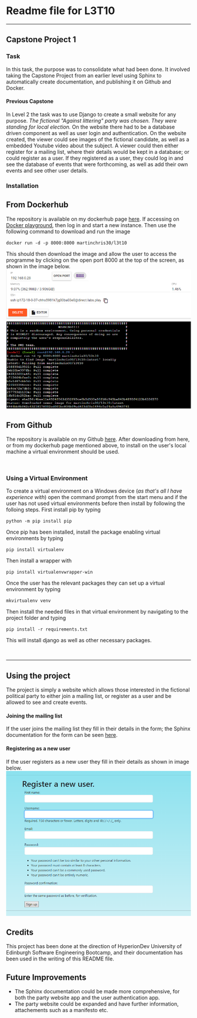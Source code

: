 # **Readme file for L3T10**

***

## **Capstone Project 1**

### **Task**
In this task, the purpose was to consolidate what had been done. It involved taking the Capstone Project from an earlier level using Sphinx to automatically create documentation, and publishing it on Github and Docker.

#### **Previous Capstone**
In Level 2 the task was to use Django to create a small website for any purpose. *The fictional "Against littering" party was chosen. They were standing for local election.* On the website there had to be a database driven component as well as user login and authentication.
On the website created, the viewer could see images of the fictional candidate, as well as a embedded Youtube video about the subject. A viewer could then either register for a mailing list, where their details would be kept in a database; or could register as a user. If they registered as a user, they could log in and see the database of events that were forthcoming, as well as add their own events and see other user details.


### **Installation**
## From Dockerhub
The repository is available on my dockerhub page [here](https://hub.docker.com/repository/docker/martinchris30/l3t10).
If accessing on [Docker playground](https://labs.play-with-docker.com), then log in and start a new instance. Then use the following command to download and run the image 
```
docker run -d -p 8000:8000 martinchris30/l3t10
```
This should then download the image and allow the user to access the programme by clicking on the open port 8000 at the top of the screen, as shown in the image below.
![Screenshot from docker playground, showing open port 8000](readme_images/docker_playground.png)


## From Github
The repository is available on my Github [here](https://github.com/ChrisMartin30/l3t10).
After downloading from here, or from my dockerhub page mentioned above, to install on the user's local machine a virtual environment should be used.

<br />  

### Using a Virtual Environment
To create a virtual environment on a Windows device (*as that's all I have experience with*) open the command prompt from the start menu and if the user has not used virtual environments before then install by following the folloing steps. First install pip by typing
```
python -m pip install pip
```
Once pip has been installed, install the package enabling virtual environments by typing
```
pip install virtualenv
```
Then install a wrapper with
```
pip install virtualenvwrapper-win
```

Once the user has the relevant packages they can set up a virtual environment by typing
```
mkvirtualenv venv
```
Then install the needed files in that virtual environment by navigating to the project folder and typing
```
pip install -r requirements.txt
```
This will install django as well as other necessary packages.

<br/>

***

## Using the project

The project is simply a website which allows those interested in the fictional political party to either join a mailing list, or register as a user and be allowed to see and create events.

#### Joining the mailing list
If the user joins the mailing list they fill in their details in the form; the Sphinx documentation for the form can be seen [here](../project/docs/_build/html/party.html#party.forms.MailingForm).

#### Registering as a new user
If the user registers as a new user they fill in their details as shown in image below.
![Screenshot of register new user page](readme_images/register_new_user.png)


## Credits
This project has been done at the direction of HyperionDev University of Edinburgh Software Engineering Bootcamp, and their documentation has been used in the writing of this README file.


## Future Improvements
* The Sphinx documentation could be made more comprehensive, for both the party website app and the user authentication app.
* The party website could be expanded and have further information, attachements such as a manifesto etc.
